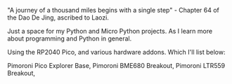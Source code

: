 "A journey of a thousand miles begins with a single step" - Chapter 64 of the Dao De Jing, ascribed to Laozi.

Just a space for my Python and Micro Python projects. As I learn more about programming and Python in general.

Using the RP2040 Pico, and various hardware addons. Which I'll list below:

Pimoroni Pico Explorer Base,
Pimoroni BME680 Breakout,
Pimoroni LTR559 Breakout,
